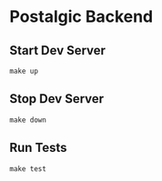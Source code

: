 # Postalgic Backend

## Start Dev Server

```shell
make up
```

## Stop Dev Server

```shell
make down
```

## Run Tests

```shell
make test
```